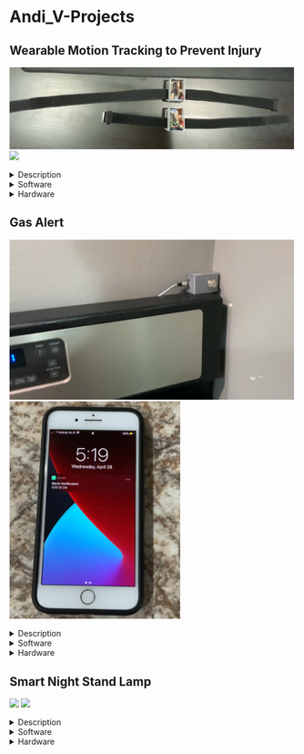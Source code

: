# Andi_V-Projects

## Wearable Motion Tracking to Prevent Injury

<img src="README_Images/modules.PNG" width ="500" > <img src="README_Images/Wearable_Git.gif" width ="500" >

<details>
<summary>Description</summary>
<br>
Based on a research paper, my team and I built wearable modules consisting of an IMU (MPU 6050) and an ESP-32 (microcontroller) that sent precise motion data over Bluetooth in the form of quaternions in real time (40 Samples/s). 
\
  To utilize this Data, we built a user interface in Java (Processing) that allowed the user to view, record, and visualize this data with a 3D wireframe skeleton..
</details>

<details>
<summary>Software</summary>
<br>
This is how you dropdown.
</details>

<details>
<summary>Hardware</summary>
<br>
This is how you dropdown.
</details>



## Gas Alert

<img src="README_Images/gas_alert.PNG" width ="500" > <img src="README_Images/notification.PNG" width ="300" >

<details>
<summary>Description</summary>
<br>
A smart home device that uses a natural gas sensor and an ESP-32 (microcontroller) to alert a user on a smartphone that there is a gas leak present.

The notification system is facilitated through an internet-based API (BLYNK) which allows Gas Alert to notify the user anywhere there is an internet connection available.
</details>

<details>
<summary>Software</summary>
<br>
This is how you dropdown.
</details>

<details>
<summary>Hardware</summary>
<br>
This is how you dropdown.
</details>


## Smart Night Stand Lamp

<img src="README_Images/nightstandcolors.gif" width ="500" > <img src="README_Images/handwave.gif" width ="500" >

<details>
<summary>Description</summary>
<br>
A reprogrammable nightstand lamp that is built upon the open sourced WLED repository giving it IoT capabilities and modified by me to also be controlled through an Ultra Sonic sensor that allows a hand wave to turn the lamp on and off.

The lamp has a power design that allows one USB type-c port to facilitate the power needs of the lamp, as well as fast charge a smart phone and a laptop simultaneously.
</details>

<details>
<summary>Software</summary>
<br>
This is how you dropdown.
</details>

<details>
<summary>Hardware</summary>
<br>
This is how you dropdown.
</details>
